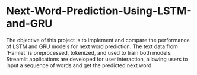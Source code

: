 # Next-Word-Prediction-Using-LSTM-and-GRU
The objective of this project is to implement and compare the performance of LSTM and GRU models for next word prediction. The text data from 'Hamlet' is preprocessed, tokenized, and used to train both models. Streamlit applications are developed for user interaction, allowing users to input a sequence of words and get the predicted next word.
